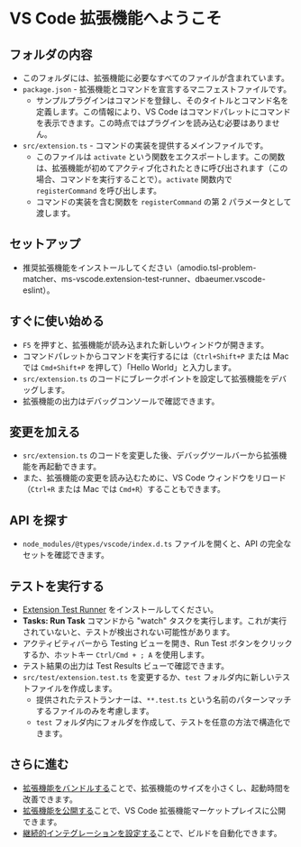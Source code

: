 # VS Code 拡張機能へようこそ

## フォルダの内容

- このフォルダには、拡張機能に必要なすべてのファイルが含まれています。
- `package.json` - 拡張機能とコマンドを宣言するマニフェストファイルです。
  - サンプルプラグインはコマンドを登録し、そのタイトルとコマンド名を定義します。この情報により、VS Code はコマンドパレットにコマンドを表示できます。この時点ではプラグインを読み込む必要はありません。
- `src/extension.ts` - コマンドの実装を提供するメインファイルです。
  - このファイルは `activate` という関数をエクスポートします。この関数は、拡張機能が初めてアクティブ化されたときに呼び出されます（この場合、コマンドを実行することで）。`activate` 関数内で `registerCommand` を呼び出します。
  - コマンドの実装を含む関数を `registerCommand` の第 2 パラメータとして渡します。

## セットアップ

- 推奨拡張機能をインストールしてください（amodio.tsl-problem-matcher、ms-vscode.extension-test-runner、dbaeumer.vscode-eslint）。

## すぐに使い始める

- `F5` を押すと、拡張機能が読み込まれた新しいウィンドウが開きます。
- コマンドパレットからコマンドを実行するには（`Ctrl+Shift+P` または Mac では `Cmd+Shift+P` を押して）「Hello World」と入力します。
- `src/extension.ts` のコードにブレークポイントを設定して拡張機能をデバッグします。
- 拡張機能の出力はデバッグコンソールで確認できます。

## 変更を加える

- `src/extension.ts` のコードを変更した後、デバッグツールバーから拡張機能を再起動できます。
- また、拡張機能の変更を読み込むために、VS Code ウィンドウをリロード（`Ctrl+R` または Mac では `Cmd+R`）することもできます。

## API を探す

- `node_modules/@types/vscode/index.d.ts` ファイルを開くと、API の完全なセットを確認できます。

## テストを実行する

- [Extension Test Runner](https://marketplace.visualstudio.com/items?itemName=ms-vscode.extension-test-runner) をインストールしてください。
- **Tasks: Run Task** コマンドから "watch" タスクを実行します。これが実行されていないと、テストが検出されない可能性があります。
- アクティビティバーから Testing ビューを開き、Run Test ボタンをクリックするか、ホットキー `Ctrl/Cmd + ; A` を使用します。
- テスト結果の出力は Test Results ビューで確認できます。
- `src/test/extension.test.ts` を変更するか、`test` フォルダ内に新しいテストファイルを作成します。
  - 提供されたテストランナーは、`**.test.ts` という名前のパターンマッチするファイルのみを考慮します。
  - `test` フォルダ内にフォルダを作成して、テストを任意の方法で構造化できます。

## さらに進む

- [拡張機能をバンドルする](https://code.visualstudio.com/api/working-with-extensions/bundling-extension)ことで、拡張機能のサイズを小さくし、起動時間を改善できます。
- [拡張機能を公開する](https://code.visualstudio.com/api/working-with-extensions/publishing-extension)ことで、VS Code 拡張機能マーケットプレイスに公開できます。
- [継続的インテグレーションを設定する](https://code.visualstudio.com/api/working-with-extensions/continuous-integration)ことで、ビルドを自動化できます。
